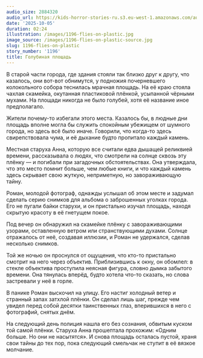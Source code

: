 ```yaml
---
audio_size: 2884320
audio_url: https://kids-horror-stories-ru.s3.eu-west-1.amazonaws.com/audio/1196-flies-on-plastic.mp3
date: '2025-10-05'
duration: 02:24
illustration: /images/1196-flies-on-plastic.jpg
image_source: /images/1196-flies-on-plastic-source.jpg
slug: 1196-flies-on-plastic
story_number: '1196'
title: Голубиная площадь
---
```


В старой части города, где здания стояли так близко друг к другу, что казалось, они вот-вот обнимутся, у подножия почерневшего колокольного собора теснилась мрачная площадь. На её краю стояла чахлая скамейка, окутанная пластиковой плёнкой, усыпанной чёрными мухами. На площади никогда не было голубей, хотя её название иное предполагало.

Жители почему-то избегали этого места. Казалось бы, в людные дни площадь вполне могла бы служить спокойным убежищем от шумного города, но здесь всё было иначе. Говорили, что когда-то здесь свирепствовала чума, и её дыхание будто пропитало каждый камень.

Местная старуха Анна, которую все считали едва дышащей реликвией времени, рассказывала о людях, что смотрели на солнце сквозь эту плёнку — и погибали при загадочных обстоятельствах. Она утверждала, что это место помнит больше, чем любые книги, и что каждый камень здесь скрывает свою жуткую, неприметную, но завораживающую тайну.

Роман, молодой фотограф, однажды услышал об этом месте и задумал сделать серию снимков для альбома о заброшенных уголках города. Его не пугали байки старухи, и он пристально изучал площадь, находя скрытую красоту в её гнетущем покое.

Под вечер он обнаружил на скамейке плёнку с завораживающими узорами, оставленную ветром или странствующими духами. Солнце отражалось от неё, создавая иллюзии, и Роман не удержался, сделав несколько снимков.

Той же ночью он проснулся от ощущения, что кто-то пристально смотрит на него через объектив. Приблизившись к окну, он обомлел: в стекле объектива проступила неясная фигура, словно дымка забытого времени. Она тянулась вперёд, будто хотела что-то сказать, но слова застревали у неё в горле.

В панике Роман выскочил на улицу. Его настиг холодный ветер и странный запах затхлой плёнки. Он сделал лишь шаг, прежде чем увидел перед собой десятки таинственных глаз, вперившихся в него с фотографий, снятых днём.

На следующий день полиция нашла его без сознания, обвитым куском той самой плёнки. Старуха Анна прошептала прохожим: «Одним больше. Но они не насытятся». И снова площадь осталась пустой, храня свои тайны до тех пор, пока следующий смельчак не ступит в её вязкое молчание.